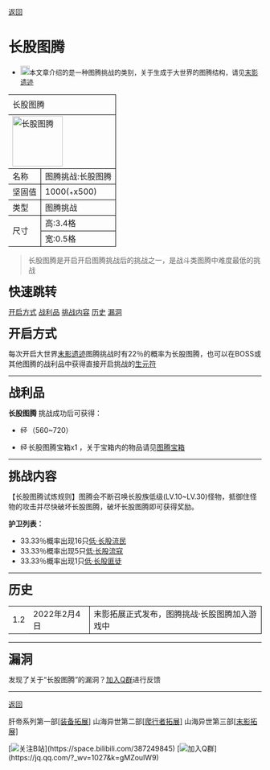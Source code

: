   <a class="back" href="javascript:history.back();">返回</a>

# <span id="jump">长股图腾</span>

  * <img width="18" src="https://static.wikia.nocookie.net/minecraft_zh_gamepedia/images/5/5f/Disambig_gray.svg/revision/latest/scale-to-width-down/25?cb=20181218121105" ><font size=2>本文章介绍的是一种图腾挑战的类别，关于生成于大世界的图腾结构，请见[末影遗迹](浮魅魔影/特殊/末影遗迹)</font>

   <table width=-2 border="0" cellpadding="0" cellspacing="0" style='width:100%;border-collapse:collapse;table-layout:fixed;'>
   <col width=-2 span="4" style='width:-2;'/>
   <tr height="30" style='height:15.00pt;'>
    <td class="xl65" height="60" width=-2 colspan="4" rowspan="2" style='height:30.00pt;width=-2;border-right:.5pt solid windowtext;border-bottom:.5pt solid windowtext;' x:str>长股图腾</td>
   </tr>
   <tr height="30" style='height:15.00pt;'/>
   <tr height="30" style='height:15.00pt;'>
    <td class="xl67" height="30" colspan="4" style='height:15.00pt;border-right:.5pt solid windowtext;border-bottom:.5pt solid windowtext;' x:str><img title="长股图腾" width="100px" src="https://gitee.com/bluemarkstudio/shanhai/raw/master/end/entity/cgtut.png" ></td></td>
   </tr>
   <tr height="30" style='height:15.00pt;'>
    <td class="xl68" height="30" colspan="2" style='height:15.00pt;border-right:.5pt solid windowtext;border-bottom:.5pt solid windowtext;' x:str>名称</td>
    <td class="xl70" colspan="2" style='border-right:.5pt solid windowtext;border-bottom:.5pt solid windowtext;' x:str>图腾挑战:长股图腾</td>
   </tr>
   <tr height="30" style='height:15.00pt;'>
    <td class="xl68" height="30" colspan="2" style='height:15.00pt;border-right:.5pt solid windowtext;border-bottom:.5pt solid windowtext;' x:str>坚固值</td>
    <td class="xl70" colspan="2" style='border-right:.5pt solid windowtext;border-bottom:.5pt solid windowtext;' x:str>1000(<img width="9" title="1000点坚固值" src="https://gitee.com/bluemarkstudio/shanhai/raw/master/pic/xin.png" >x500)</td>
   </tr>
   <tr height="30" style='height:15.00pt;'>
    <td class="xl68" height="30" colspan="2" style='height:15.00pt;border-right:.5pt solid windowtext;border-bottom:.5pt solid windowtext;' x:str>类型</td>
    <td class="xl70" colspan="2" style='border-right:.5pt solid windowtext;border-bottom:.5pt solid windowtext;' x:str>图腾挑战</td>
   </tr>
   <tr height="30" style='height:15.00pt;'>
    <td class="xl72" height="60" colspan="2" rowspan="2" style='height:30.00pt;border-right:.5pt solid windowtext;border-bottom:.5pt solid windowtext;' x:str>尺寸</td>
    <td class="xl74" colspan="2" style='border-right:.5pt solid windowtext;border-bottom:.5pt solid windowtext;' x:str>高:3.4格</td>
   </tr>
   <tr height="30" style='height:15.00pt;'>
    <td class="xl74" colspan="2" style='border-right:.5pt solid windowtext;border-bottom:.5pt solid windowtext;' x:str>宽:0.5格</td>
   </tr>
   <![if supportMisalignedColumns]>
    <tr width="0" style='display:none;'/>
   <![endif]>
  </table>

  
> <span style="background:#ffffff;">长股图腾是开启开启图腾挑战后的挑战之一，是战斗类图腾中难度最低的挑战

<font size=5> __快速跳转__ </font>

[开启方式](#jump2)  [战利品](#jump3)    [挑战内容](#jump4)    [历史](#jump6)  [漏洞](#jump7)

<font size=5><span id="jump2"> __开启方式__ </span></font>

每次开启大世界[末影遗迹](浮魅魔影/特殊/末影遗迹)图腾挑战时有22％的概率为长股图腾，也可以在BOSS或其他图腾的战利品中获得直接开启挑战的[生元符](浮魅魔影/物品/生元符)

***

<font size=5><span id="jump3"> __战利品__ </span></font>

__长股图腾__ 挑战成功后可获得：

* <img width="16" title="经验球" src="https://gitee.com/bluemarkstudio/shanhai/raw/master/pic/Experience_Orb.gif" >（560~720）

* <img width="16" title="经验球" src="https://gitee.com/bluemarkstudio/shanhai/raw/master/end/block/bx.png" >长股图腾宝箱x1 ，关于宝箱内的物品请见[图腾宝箱](浮魅魔影/方块/图腾宝箱#长股)

***

<font size=5><span id="jump4"> __挑战内容__ </span></font>

【长股图腾试炼规则】图腾会不断召唤长股族低级(LV.10~LV.30)怪物，抵御住怪物的攻击并尽快破坏长股图腾，破坏长股图腾即可获得奖励。

__护卫列表：__
* 33.33％概率出现16只[低·长股流民](浮魅魔影/生物/长股流民类#低级)
* 33.33％概率出现5只[低·长股流寇](浮魅魔影/生物/长股流寇类#低级)
* 33.33％概率出现1只[低·长股匪徒](浮魅魔影/生物/长股匪徒类#低级)
***

<font size=5><span id="jump6"> __历史__ </span></font>

 <table width=-2 border="0" cellpadding="0" cellspacing="0" style='width=-2;border-collapse:collapse;table-layout:fixed;'>
   <col width=-2 span="8" style='width=-2;'/>
   <tr height="28" style='height:14.00pt;'>
    <td class="xl65" height="28" width=-2 style='height:14.00pt;width=-2;' x:num>1.2</td>
    <td class="xl66" width=-2 colspan="2" style='width=-2;border-right:.5pt solid windowtext;border-bottom:.5pt solid windowtext;' x:num="44620.">2022年2月4日</td>
    <td class="xl67" width=-2 colspan="5" style='width=-2;border-right:.5pt solid windowtext;border-bottom:.5pt solid windowtext;' x:str>末影拓展正式发布，图腾挑战·长股图腾加入游戏中</td>
   </tr>
   <![if supportMisalignedColumns]>
    <tr width="0" style='display:none;'/>
   <![endif]>
  </table>

***

<font size=5><span id="jump7"> __漏洞__ </span></font>

发现了关于“长股图腾”的漏洞？[加入Q群](https://jq.qq.com/?_wv=1027&k=gMZouIW9)进行反馈

***

<a class="back" href="javascript:history.back();">返回</a>


肝帝系列第一部[[装备拓展]](装备拓展)    山海异世第二部[[爬行者拓展]](爬行者拓展)    山海异世第三部[[末影拓展]](末影拓展)



[![关注B站](https://gitee.com/bluemarkstudio/shanhai/raw/master/logo/blbl.png"")](https://space.bilibili.com/387249845)
[![加入Q群](https://gitee.com/bluemarkstudio/shanhai/raw/master/logo/icon-qq1.png"")](https://jq.qq.com/?_wv=1027&k=gMZouIW9)